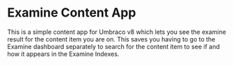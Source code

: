 # Examine Content App

This is a simple content app for Umbraco v8 which lets you see the examine result for the content item you are on.
This saves you having to go to the Examine dashboard separately to search for the content item to see if and how it appears in the Examine Indexes.
